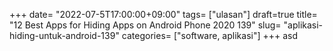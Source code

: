 +++
date= "2022-07-5T17:00:00+09:00"
tags= ["ulasan"]
draft=true
title= "12 Best Apps for Hiding Apps on Android Phone 2020        139"
slug= "aplikasi-hiding-untuk-android-139"
categories= ["software, aplikasi"]
+++
asd
